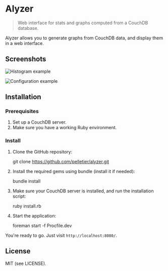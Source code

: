 # Alyzer

> Web interface for stats and graphs computed from a CouchDB database.

Alyzer allows you to generate graphs from CouchDB data, and display them in
a web interface.


## Screenshots

![Histogram example](http://f.cl.ly/items/1W2u470I29441O3X2w2r/Screen%20Shot%202012-09-05%20at%208.47.34%20PM.png)

![Configuration example](http://f.cl.ly/items/143z421d2e0l173Y0G07/Screen%20Shot%202012-09-05%20at%208.47.53%20PM.png)


## Installation

### Prerequisites

1. Set up a CouchDB server.
2. Make sure you have a working Ruby environment.

### Install

1. Clone the GitHub repository:

    git clone https://github.com/pelletier/alyzer.git

2. Install the required gems using bundle (install it if needed):

    bundle install

3. Make sure your CouchDB server is installed, and run the installation script:

    ruby install.rb

4. Start the application:

    foreman start -f Procfile.dev

You're ready to go. Just visit `http://localhost:8080/`.


## License

MIT (see LICENSE).

